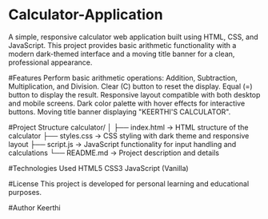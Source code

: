# Calculator-Application
A simple, responsive calculator web application built using HTML, CSS, and JavaScript. This project provides basic arithmetic functionality with a modern dark-themed interface and a moving title banner for a clean, professional appearance.

#Features
Perform basic arithmetic operations: Addition, Subtraction, Multiplication, and Division.
Clear (C) button to reset the display.
Equal (=) button to display the result.
Responsive layout compatible with both desktop and mobile screens.
Dark color palette with hover effects for interactive buttons.
Moving title banner displaying "KEERTHI'S CALCULATOR".

#Project Structure
calculator/
│
├── index.html        → HTML structure of the calculator
├── styles.css        → CSS styling with dark theme and responsive layout
├── script.js         → JavaScript functionality for input handling and calculations
└── README.md         → Project description and details

#Technologies Used
HTML5
CSS3
JavaScript (Vanilla)

#License
This project is developed for personal learning and educational purposes.

#Author
Keerthi
